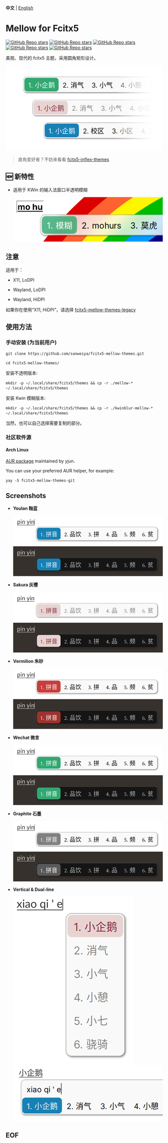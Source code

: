 **中文** | [English](./README.en.md)

# Mellow for Fcitx5

[![GitHub Repo stars](https://img.shields.io/github/stars/sanweiya/fcitx5-mellow-themes?style=flat&logo=linux&logoColor=000000&logoSize=auto&label=Graphite%20%F0%9F%8C%9F&labelColor=f9f9f9&color=808080)](https://github.com/sanweiya/fcitx5-mellow-themes/stargazers) [![GitHub Repo stars](https://img.shields.io/github/stars/sanweiya/fcitx5-mellow-themes?style=flat&logo=linux&logoColor=000000&logoSize=auto&label=Youlan%20%F0%9F%8C%9F&labelColor=f9f9f9&color=1680b4)](https://github.com/sanweiya/fcitx5-mellow-themes/stargazers) [![GitHub Repo stars](https://img.shields.io/github/stars/sanweiya/fcitx5-mellow-themes?style=flat&logo=linux&logoColor=000000&logoSize=auto&label=Sakura%20%F0%9F%8C%9F&labelColor=f9f9f9&color=e8d2d0)](https://github.com/sanweiya/fcitx5-mellow-themes/stargazers) [![GitHub Repo stars](https://img.shields.io/github/stars/sanweiya/fcitx5-mellow-themes?style=flat&logo=linux&logoColor=000000&logoSize=auto&label=Wechat%20%F0%9F%8C%9F&labelColor=f9f9f9&color=31a76f)](https://github.com/sanweiya/fcitx5-mellow-themes/stargazers) [![GitHub Repo stars](https://img.shields.io/github/stars/sanweiya/fcitx5-mellow-themes?style=flat&logo=linux&logoColor=000000&logoSize=auto&label=Vermilion%20%F0%9F%8C%9F&labelColor=f9f9f9&color=c73c37)](https://github.com/sanweiya/fcitx5-mellow-themes/stargazers)

美观、现代的 fcitx5 主题，采用圆角矩形设计。

![thumbnail](./preview/thumbnail.png)

> 直角爱好者？不妨来看看 [fcitx5-inflex-themes](https://github.com/sanweiya/fcitx5-inflex-themes)

## 🆕 新特性

- 适用于 KWin 的输入法窗口半透明模糊

  ![blur](./preview/blur.png)

## 注意

适用于：

- X11, LoDPI

- Wayland, LoDPI

- Wayland, HiDPI

如果你在使用“X11, HiDPI”，请选择 [fcitx5-mellow-themes-legacy](https://github.com/sanweiya/fcitx5-mellow-themes-legacy)

## 使用方法

### 手动安装 (为当前用户) 

```
git clone https://github.com/sanweiya/fcitx5-mellow-themes.git
```

```
cd fcitx5-mellow-themes/
```

安装不透明版本: 

```
mkdir -p ~/.local/share/fcitx5/themes && cp -r ./mellow-* ~/.local/share/fcitx5/themes
```

安装 Kwin 模糊版本: 

```
mkdir -p ~/.local/share/fcitx5/themes && cp -r ./kwinblur-mellow-* ~/.local/share/fcitx5/themes
```

当然，也可以自己选择需要复制的部分。

### 社区软件源

#### Arch Linux

[AUR package](https://aur.archlinux.org/packages/fcitx5-mellow-themes-git) maintained by yjun.

You can use your preferred AUR helper, for example:

```
yay -S fcitx5-mellow-themes-git
```

## Screenshots

- **Youlan 釉蓝**
  
  ![youlan](./preview/youlan.png) ![youlan-dark](./preview/youlan-dark.png)
  
- **Sakura 灰樱**
  
  ![sakura](./preview/sakura.png) ![youlan-dark](./preview/sakura-dark.png)
  
- **Vermilion 朱砂**
  
  ![vermilion](./preview/vermilion.png) ![vermilion-dark](./preview/vermilion-dark.png)
  
- **Wechat 微言**
  
  ![wechat](./preview/wechat.png) ![wechat-dark](./preview/wechat-dark.png)
  
- **Graphite 石墨**
  
  ![graphite](./preview/graphite.png) ![graphite-dark](./preview/graphite-dark.png)
  
- **Vertical & Dual-line**
  
  ![vertical](./preview/vertical.png) ![dual](./preview/dual.png)

## EOF
